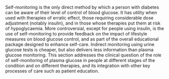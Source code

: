 Self-monitoring is the only direct method by which a person with diabetes can be aware of their
level of control of blood glucose. It has utility when used with therapies of erratic effect, those
requiring considerable dose adjustment (notably insulin), and in those whose therapies put
them at risk of hypoglycaemia. More controversial, except for people using insulin, is the use of
self-monitoring to provide feedback on the impact of lifestyle measures on blood glucose
control, and as part of the overall educational package designed to enhance self-care. Indirect
monitoring using urine glucose tests is cheaper, but also delivers less information than plasma
glucose monitoring.
This section addresses the clinical question of the role of self-monitoring of plasma glucose in
people at different stages of the condition and on different therapies, and its integration with
other key processes of care such as patient education.
